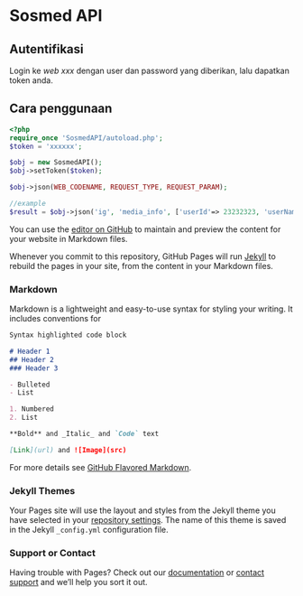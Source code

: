# Sosmed API

## Autentifikasi
Login ke *web xxx* dengan user dan password yang diberikan, lalu dapatkan token anda. 

## Cara penggunaan

```php
<?php
require_once 'SosmedAPI/autoload.php';
$token = 'xxxxxx';

$obj = new SosmedAPI();
$obj->setToken($token);

$obj->json(WEB_CODENAME, REQUEST_TYPE, REQUEST_PARAM);

//example
$result = $obj->json('ig', 'media_info', ['userId'=> 23232323, 'userName']);

```

You can use the [editor on GitHub](https://github.com/plonknimbuzz/sosmed-api/edit/master/README.md) to maintain and preview the content for your website in Markdown files.

Whenever you commit to this repository, GitHub Pages will run [Jekyll](https://jekyllrb.com/) to rebuild the pages in your site, from the content in your Markdown files.

### Markdown

Markdown is a lightweight and easy-to-use syntax for styling your writing. It includes conventions for

```markdown
Syntax highlighted code block

# Header 1
## Header 2
### Header 3

- Bulleted
- List

1. Numbered
2. List

**Bold** and _Italic_ and `Code` text

[Link](url) and ![Image](src)
```

For more details see [GitHub Flavored Markdown](https://guides.github.com/features/mastering-markdown/).

### Jekyll Themes

Your Pages site will use the layout and styles from the Jekyll theme you have selected in your [repository settings](https://github.com/plonknimbuzz/sosmed-api/settings). The name of this theme is saved in the Jekyll `_config.yml` configuration file.

### Support or Contact

Having trouble with Pages? Check out our [documentation](https://help.github.com/categories/github-pages-basics/) or [contact support](https://github.com/contact) and we’ll help you sort it out.
